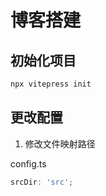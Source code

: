 # 博客搭建

## 初始化项目

```bash
npx vitepress init
```

## 更改配置

1. 修改文件映射路径

config.ts

```ts
srcDir: 'src';
```
